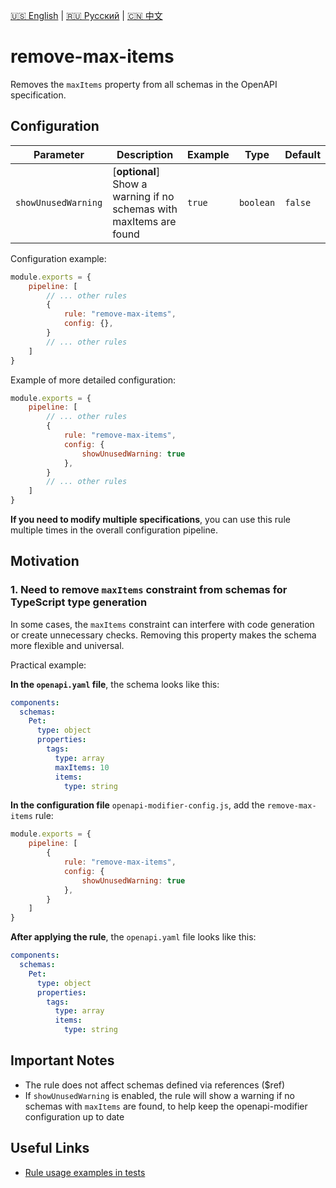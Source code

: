 [🇺🇸 English](./README.md) | [🇷🇺 Русский](./README-ru.md)  | [🇨🇳 中文](./README-zh.md)

# remove-max-items

Removes the `maxItems` property from all schemas in the OpenAPI specification.



## Configuration

| Parameter | Description | Example | Type | Default |
| --------- | ----------- | ------- | ---- | ------- |
| `showUnusedWarning` | [**optional**] Show a warning if no schemas with maxItems are found | `true` | `boolean` | `false` |

Configuration example:

```js
module.exports = {
    pipeline: [
        // ... other rules
        {
            rule: "remove-max-items",
            config: {},
        }
        // ... other rules
    ]
}
```

Example of more detailed configuration:

```js
module.exports = {
    pipeline: [
        // ... other rules
        {
            rule: "remove-max-items",
            config: {
                showUnusedWarning: true
            },
        }
        // ... other rules
    ]
}
```

**If you need to modify multiple specifications**, you can use this rule multiple times in the overall configuration pipeline.

## Motivation

<a name="custom_anchor_motivation_1"></a>
### 1. Need to remove `maxItems` constraint from schemas for TypeScript type generation

In some cases, the `maxItems` constraint can interfere with code generation or create unnecessary checks. Removing this property makes the schema more flexible and universal.

Practical example:

**In the `openapi.yaml` file**, the schema looks like this:

```yaml
components:
  schemas:
    Pet:
      type: object
      properties:
        tags:
          type: array
          maxItems: 10
          items:
            type: string
```

**In the configuration file** `openapi-modifier-config.js`, add the `remove-max-items` rule:

```js
module.exports = {
    pipeline: [
        {
            rule: "remove-max-items",
            config: {
                showUnusedWarning: true
            },
        }
    ]
}
```

**After applying the rule**, the `openapi.yaml` file looks like this:

```yaml
components:
  schemas:
    Pet:
      type: object
      properties:
        tags:
          type: array
          items:
            type: string
```

## Important Notes

- The rule does not affect schemas defined via references ($ref)
- If `showUnusedWarning` is enabled, the rule will show a warning if no schemas with `maxItems` are found, to help keep the openapi-modifier configuration up to date

## Useful Links

- [Rule usage examples in tests](./index.test.ts)  
 